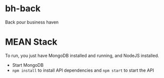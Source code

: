 # bh-back
Back pour business haven

# MEAN Stack

To run, you just have MongoDB installed and running, and NodeJS installed.

* Start MongoDB
* `npm install` to install API dependencies and `npm start` to start the API

